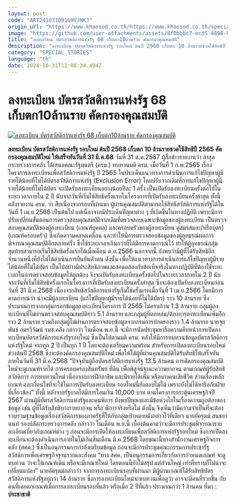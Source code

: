 ```yaml
---
layout: post
code: "ART24103109169VJNKJ"
origin_url: "https://www.khaosod.co.th/https://www.khaosod.co.th/special-stories/news_9483802"
image: "https://github.com/user-attachments/assets/8f0bbbc7-ecd5-4898-b08a-1d8bc225c70d"
title: "ลงทะเบียน บัตรสวัสดิการแห่งรัฐ 68 เก็บตก10ล้านราย คัดกรองคุณสมบัติ"
description: "ลงทะเบียน บัตรสวัสดิการแห่งรัฐ รอบใหม่ ต้นปี 2568 เก็บตก 10 ล้านรายชวดใช้สิทธิปี 2565 คัดกรองคุณสมบัติใหม่ ให้เสร็จทันวันที่ 31 มี.ค.68"
category: "SPECIAL_STORIES"
language: "th"
date: 2024-10-31T11:08:34.494Z
---
```


# ลงทะเบียน บัตรสวัสดิการแห่งรัฐ 68 เก็บตก10ล้านราย คัดกรองคุณสมบัติ

[![ลงทะเบียน บัตรสวัสดิการแห่งรัฐ 68 เก็บตก10ล้านราย คัดกรองคุณสมบัติ](https://www.khaosod.co.th/wpapp/uploads/2024/10/State-Welfare-Card-Year-68.jpg "ลงทะเบียน บัตรสวัสดิการแห่งรัฐ 68 เก็บตก10ล้านราย คัดกรองคุณสมบัติ")](https://www.khaosod.co.th/wpapp/uploads/2024/10/State-Welfare-Card-Year-68.jpg)

**ลงทะเบียน บัตรสวัสดิการแห่งรัฐ รอบใหม่ ต้นปี 2568 เก็บตก 10 ล้านรายชวดใช้สิทธิปี 2565 คัดกรองคุณสมบัติใหม่ ให้เสร็จทันวันที่ 31 มี.ค.68**
วันที่ 31 ต.ค.2567 ผู้สื่อข่าวรายงานว่า ล่าสุด กระทรวงการคลัง ได้เสนอคณะรัฐมนตรี (ครม.) ทบทวนมติ ครม. เมื่อวันที่ 1 ก.พ.2565 เรื่อง โครงการลงทะเบียนเพื่อสวัสดิการแห่งรัฐ ปี 2565 ในประเด็นแนวทางการดำเนินการแก้ไขปัญหาผู้มีรายได้น้อยที่ไม่ได้บัตรสวัสดิการแห่งรัฐ (Exclusion Error)
โดยปรับจากเดิมที่การแก้ไขปัญหาผู้มีรายได้น้อยที่ไม่ได้บัตร จะเปิดรับลงทะเบียนอย่างน้อยปีละ 1 ครั้ง เป็นเปิดรับลงทะเบียนครั้งต่อไปในระยะเวลาภายใน 2 ปี นับจากวันที่เริ่มใช้สิทธิครั้งแรกในโครงการที่เปิดรับลงทะเบียนครั้งล่าสุด
ทั้งนี้ คลังรายงาน ครม. ว่า สืบเนื่องจากรอบที่ผ่านมา ผู้ผ่านคุณสมบัติสามารถใช้สิทธิสวัสดิการแห่งรัฐได้ในวันที่ 1 เม.ย.2566 เป็นต้นไป แต่เนื่องจากมีประเด็นปัญหาต่าง ๆ ที่เกิดขึ้นในทางปฏิบัติ
เพราะมีการปรับเปลี่ยนขั้นตอนการตรวจสอบคุณสมบัติจากเดิมที่ตรวจสอบเฉพาะข้อมูลของผู้ลงทะเบียน เป็นตรวจสอบคุณสมบัติของผู้ลงทะเบียน (เกณฑ์บุคคล) และครอบครัวของผู้ลงทะเบียน คู่สมรสและ/หรือบุตร) (เกณฑ์ครอบครัว)
ซึ่งเกิดความคลาดเคลื่อน และทำให้มีการตรวจสอบข้อมูลของผู้อุทธรณ์ผลการพิจารณาคุณสมบัติอีกหลายครั้ง ซึ่งใช้ระยะเวลาเกินกว่าที่ได้มีการคาดการณ์ไว้
ทำให้ผู้อุทธรณ์กลุ่มสุดท้ายสามารถเริ่มใช้สิทธิครั้งแรกได้เมื่อเดือน ต.ค.2566 นอกจากนี้ ยังพบว่ามีผู้ที่ได้รับสิทธิอีกจำนวนหนึ่งที่ยังไม่ได้ดำเนินการยืนยันตัวตน
ดังนั้น เพื่อให้แนวทางการดำเนินการแก้ไขปัญหาผู้มีรายได้น้อยที่ไม่ได้บัตร เป็นไปอย่างมีประสิทธิภาพและสอดคล้องกับข้อเท็จจริงในทางปฏิบัติที่ต้องใช้ระยะเวลาในการตรวจสอบข้อมูลให้ถูกต้อง
จึงจะเปิดรับลงทะเบียนครั้งต่อไปในระยะเวลาภายใน 2 ปี นับจากวันที่เริ่มใช้สิทธิครั้งแรกในโครงการที่เปิดรับลงทะเบียนครั้งล่าสุด ซึ่งจะต้องเปิดรับลงทะเบียนก่อนวันที่ 31 มี.ค.2568 เนื่องจากสิทธิสวัสดิการแห่งรัฐเริ่มใช้ครั้งแรกเมื่อวันที่ 1 เม.ย.2566
โดยมีการคาดการณ์ว่า น่าจะมีผู้ลงทะเบียน (แก้ไขปัญหาผู้มีรายได้น้อยที่ไม่ได้บัตร) ราว 10 ล้านราย ซึ่งประมาณการจากกลุ่มกรอกข้อมูลลงทะเบียนโครงการ ปี 2565 ไม่ครบถ้วน 1.3 ล้านราย
กลุ่มผู้ลงทะเบียนที่ไม่ผ่านตรวจสอบคุณสมบัติราว 5.1 ล้านราย และกลุ่มผู้ที่ตกหล่น/ต้องการลงทะเบียนเพิ่มอีกราว 2 ล้านราย รวมถึงกลุ่มผู้ไม่ผ่านการตรวจสอบข้อมูลจากกรมการปกครองราว 1.4 ล้านราย
นายจุลพันธ์ อมรวิวัฒน์ รมช.คลัง กล่าวว่า ในเดือน พ.ย.นี้ จะมีการนัดประชุมหารือความคืบหน้าการเปิดลงทะเบียนบัตรสวัสดิการแห่งรัฐรอบใหม่ ซึ่งเป็นไปตามมติ ครม. หลังให้มีการทบทวนข้อมูลบัตรสวัสดิการแห่งรัฐใหม่ จากทุก 2 ปี เป็นทุก 1 ปี
โดยจะต้องเตรียมความพร้อม สำหรับการเปิดลงทะเบียนรอบใหม่ช่วงต้นปี 2568 ซึ่งจะต้องคัดกรองคุณสมบัติใหม่ เพื่อให้ได้ผู้ที่ผ่านคุณสมบัติได้รับสิทธิให้เสร็จทันภายในวันที่ 31 มี.ค.2568
“ปัจจุบันผู้ถือบัตรสวัสดิการแห่งรัฐ 13.5 ล้านคน การคัดกรองคุณสมบัติใหม่จะดูเกณฑ์รายได้ การครอบครองสินทรัพย์ ที่ดิน เพื่อพิสูจน์ฐานะความยากจน ตามเกณฑ์ผู้รับสิทธิสวัสดิการ การทบทวนใหม่ เนื่องจากการฝึกอาชีพ และมีรายได้เพิ่ม หรือบางคนเสียชีวิต ส่วนเรื่องหลักเกณฑ์ และเงื่อนไขที่จะใช้ในการเปิดรับลงทะเบียน รอบใหม่นี้ยังตอบไม่ได้ เพราะยังไม่ได้หารือกับฝ่ายที่เกี่ยวข้อง”
ทั้งนี้ หลังจากรัฐบาลได้มีการโอนเงิน 10,000 บาท ตามโครงการกระตุ้นเศรษฐกิจปี 2567 ผ่านผู้มีบัตรสวัสดิการแห่งรัฐและคนพิการ ยังพบปัญหาและมีข้อห่วงใยในเรื่องความถูกต้องของข้อมูล เช่น ผู้ที่ได้รับสิทธิบางรายยากจน หรือ พิการจริงหรือไม่ ดังนั้น จึงเห็นว่ามีความจำเป็นที่จะต้องรวบรวมฐานข้อมูลเรื่องสวัสดิการของภาครัฐที่ให้กับกลุ่มเป้าหมายดังกล่าวไว้ที่เดียว
นายอัครุตม์ สนธยานนท์ รองปลัดกระทรวงการคลัง กล่าวว่า ในเดือน พ.ย.นี้ เบื้องต้นคาดว่าจะมีการประชุมพิจารณารายละเอียดเกี่ยวกับเกณฑ์ต่าง ๆ ก่อนจะมีการเปิดให้ลงทะเบียนเพื่อสวัสดิการแห่งรัฐรอบใหม่
ซึ่งการเปิดลงทะเบียนจะต้องดำเนินการภายในไม่เกินสิ้นเดือน มี.ค.2568 โดยขณะนี้ทางสำนักงานเศรษฐกิจการคลัง (สศค.) ซึ่งเป็นอนุกรรมการกำลังเตรียมข้อมูล ก่อนจะมีการประชุมคณะกรรมการประชารัฐสวัสดิการเพื่อเศรษฐกิจฐานรากและสังคม
“ทาง สศค. เป็นอนุกรรมการเกี่ยวกับการกําหนดเกณฑ์ จะดูทบทวน ว่าจะใช้เกณฑ์เดิม หรือจะมีเกณฑ์ใหม่ โดยตอนนี้ยังไม่สรุป แต่ส่วนใหญ่ เท่าที่ทราบก็ไม่น่าจะเปลี่ยนแปลง”
นายอัครุตม์กล่าวว่า จากการลงทะเบียนรอบที่ผ่านมา มีผู้ผ่านเกณฑ์ได้รับสิทธิบัตรสวัสดิการแห่งรัฐอยู่กว่า 14 ล้านราย ซึ่งการลงทะเบียนใหม่จะทบทวนเพื่อดูว่า อาจจะมีคนที่รวยขึ้น กับคนที่เคยตกเกณฑ์เมื่อการลงทะเบียนรอบที่แล้ว หรือเมื่อ 2 ปีที่แล้ว ประมาณกว่า 1 ล้านคน
ที่มา : **ประชาชาติ**